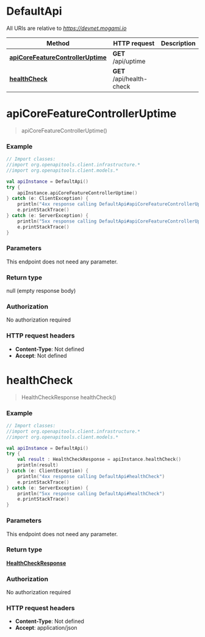# DefaultApi

All URIs are relative to *https://devnet.mogami.io*

Method | HTTP request | Description
------------- | ------------- | -------------
[**apiCoreFeatureControllerUptime**](DefaultApi.md#apiCoreFeatureControllerUptime) | **GET** /api/uptime | 
[**healthCheck**](DefaultApi.md#healthCheck) | **GET** /api/health-check | 


<a name="apiCoreFeatureControllerUptime"></a>
# **apiCoreFeatureControllerUptime**
> apiCoreFeatureControllerUptime()



### Example
```kotlin
// Import classes:
//import org.openapitools.client.infrastructure.*
//import org.openapitools.client.models.*

val apiInstance = DefaultApi()
try {
    apiInstance.apiCoreFeatureControllerUptime()
} catch (e: ClientException) {
    println("4xx response calling DefaultApi#apiCoreFeatureControllerUptime")
    e.printStackTrace()
} catch (e: ServerException) {
    println("5xx response calling DefaultApi#apiCoreFeatureControllerUptime")
    e.printStackTrace()
}
```

### Parameters
This endpoint does not need any parameter.

### Return type

null (empty response body)

### Authorization

No authorization required

### HTTP request headers

 - **Content-Type**: Not defined
 - **Accept**: Not defined

<a name="healthCheck"></a>
# **healthCheck**
> HealthCheckResponse healthCheck()



### Example
```kotlin
// Import classes:
//import org.openapitools.client.infrastructure.*
//import org.openapitools.client.models.*

val apiInstance = DefaultApi()
try {
    val result : HealthCheckResponse = apiInstance.healthCheck()
    println(result)
} catch (e: ClientException) {
    println("4xx response calling DefaultApi#healthCheck")
    e.printStackTrace()
} catch (e: ServerException) {
    println("5xx response calling DefaultApi#healthCheck")
    e.printStackTrace()
}
```

### Parameters
This endpoint does not need any parameter.

### Return type

[**HealthCheckResponse**](HealthCheckResponse.md)

### Authorization

No authorization required

### HTTP request headers

 - **Content-Type**: Not defined
 - **Accept**: application/json

